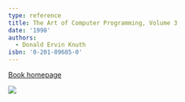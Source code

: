 ```yaml
---
type: reference
title: The Art of Computer Programming, Volume 3
date: '1998'
authors:
  - Donald Ervin Knuth
isbn: '0-201-89685-0'
---
```

[Book homepage](https://www-cs-faculty.stanford.edu/~knuth/taocp.html#vol3)

![](/media/books/taocp3.jpg)
